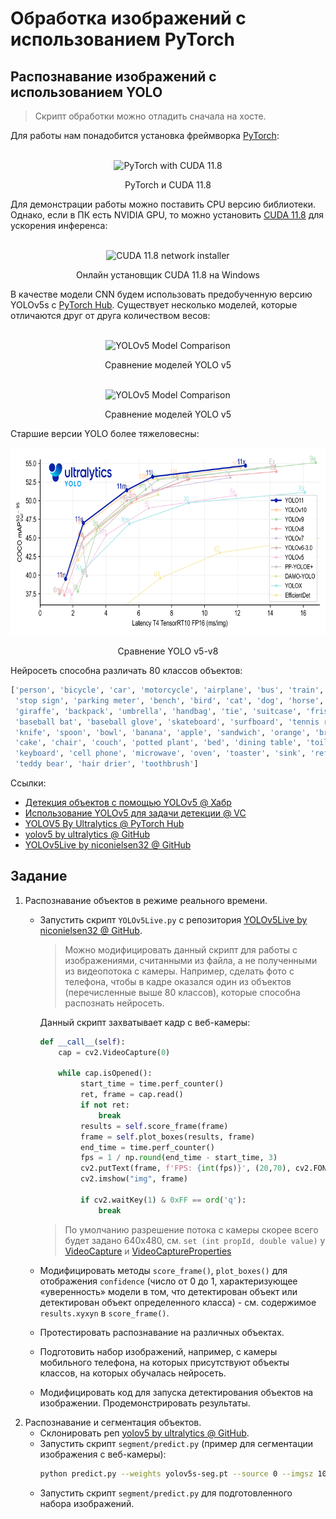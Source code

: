 # Обработка изображений с использованием PyTorch

## Распознавание изображений с использованием YOLO

> Скрипт обработки можно отладить сначала на хосте.

Для работы нам понадобится установка фреймворка [PyTorch](https://pytorch.org/get-started/locally/):

<p align="center">
    <br>
    <img width="831" height="312" src="data/images/PyTorch_CUDA.png" alt="PyTorch with CUDA 11.8">
    <div align="center">PyTorch и CUDA 11.8</div>
</p>

Для демонстрации работы можно поставить CPU версию библиотеки. Однако, если в ПК есть NVIDIA GPU, то можно установить
[CUDA 11.8](https://developer.nvidia.com/cuda-11-8-0-download-archive) для ускорения инференса:

<p align="center">
    <br>
    <img width="925" height="298" src="data/images/CUDA_11.8_NI.png" alt="CUDA 11.8 network installer">
    <div align="center">Онлайн установщик CUDA 11.8 на Windows</div>
</p>

В качестве модели CNN будем использовать предобученную версию YOLOv5s c [PyTorch Hub](https://pytorch.org/hub/ultralytics_yolov5/).
Существует несколько моделей, которые отличаются друг от друга количеством весов:

<p align="center">
    <br>
    <img width="800" height="279" alt="YOLOv5 Model Comparison" src="https://github.com/ultralytics/yolov5/releases/download/v1.0/model_comparison.png">
    <div align="center">Сравнение моделей YOLO v5</div>
</p>

<p align="center">
    <br>
    <img width="800" height="400" alt="YOLOv5 Model Comparison" src="https://github.com/ultralytics/yolov5/releases/download/v1.0/model_plot.png">
    <div align="center">Сравнение моделей YOLO v5</div>
</p>

Старшие версии YOLO более тяжеловесны:

<p align="center">
    <img width="800" height="300" alt="YOLO v5-v8 Model Comparison" src="https://raw.githubusercontent.com/ultralytics/assets/main/yolov8/yolo-comparison-plots.png">
    <div align="center">Сравнение YOLO v5-v8</div>
</p>

Нейросеть способна различать 80 классов объектов:

```python
['person', 'bicycle', 'car', 'motorcycle', 'airplane', 'bus', 'train', 'truck', 'boat', 'traffic light', 'fire hydrant',
 'stop sign', 'parking meter', 'bench', 'bird', 'cat', 'dog', 'horse', 'sheep', 'cow', 'elephant', 'bear', 'zebra',
 'giraffe', 'backpack', 'umbrella', 'handbag', 'tie', 'suitcase', 'frisbee', 'skis', 'snowboard', 'sports ball', 'kite',
 'baseball bat', 'baseball glove', 'skateboard', 'surfboard', 'tennis racket', 'bottle', 'wine glass', 'cup', 'fork',
 'knife', 'spoon', 'bowl', 'banana', 'apple', 'sandwich', 'orange', 'broccoli', 'carrot', 'hot dog', 'pizza', 'donut',
 'cake', 'chair', 'couch', 'potted plant', 'bed', 'dining table', 'toilet', 'tv', 'laptop', 'mouse', 'remote',
 'keyboard', 'cell phone', 'microwave', 'oven', 'toaster', 'sink', 'refrigerator', 'book', 'clock', 'vase', 'scissors',
 'teddy bear', 'hair drier', 'toothbrush']
```

Ссылки:
- [Детекция объектов с помощью YOLOv5 @ Хабр](https://habr.com/ru/articles/576738/)
- [Использование YOLOv5 для задачи детекции @ VC](https://vc.ru/newtechaudit/326571-ispolzovanie-yolov5-dlya-zadachi-detekcii)
- [YOLOV5 By Ultralytics @ PyTorch Hub](https://pytorch.org/hub/ultralytics_yolov5/)
- [yolov5 by ultralytics @ GitHub](https://github.com/ultralytics/yolov5)
- [YOLOv5Live by niconielsen32 @ GitHub](https://github.com/niconielsen32/YOLOv5Live)

## Задание

1. Распознавание объектов в режиме реального времени.
   - Запустить скрипт `YOLOv5Live.py` с репозитория 
        [YOLOv5Live by niconielsen32 @ GitHub](https://github.com/niconielsen32/YOLOv5Live).
     > Можно модифицировать данный скрипт для работы с изображениями, считанными из файла, а не полученными 
       из видеопотока с камеры. Например, сделать фото с телефона, чтобы в кадре оказался один из объектов 
       (перечисленные выше 80 классов), которые способна распознать нейросеть.  

     Данный скрипт захватывает кадр с веб-камеры:
     ```python
     def __call__(self):
         cap = cv2.VideoCapture(0)
     
         while cap.isOpened():
              start_time = time.perf_counter()
              ret, frame = cap.read()
              if not ret:
                  break
              results = self.score_frame(frame)
              frame = self.plot_boxes(results, frame)
              end_time = time.perf_counter()
              fps = 1 / np.round(end_time - start_time, 3)
              cv2.putText(frame, f'FPS: {int(fps)}', (20,70), cv2.FONT_HERSHEY_SIMPLEX, 1.5, (0,255,0), 2)
              cv2.imshow("img", frame)
         
              if cv2.waitKey(1) & 0xFF == ord('q'):
                  break
     ```
     > По умолчанию разрешение потока с камеры скорее всего будет задано 640х480, см. `set (int propId, double value)`
     у [VideoCapture](https://docs.opencv.org/4.7.0/d8/dfe/classcv_1_1VideoCapture.html) и 
     [VideoCaptureProperties](https://docs.opencv.org/4.7.0/d4/d15/group__videoio__flags__base.html#gaeb8dd9c89c10a5c63c139bf7c4f5704d)
   - Модифицировать методы `score_frame()`, `plot_boxes()` для отображения `confidence` (число от 0 до 1, 
   характеризующее «уверенность» модели в том, что детектирован объект или детектирован объект определенного класса) - 
   см. содержимое `results.xyxyn` в `score_frame()`.
   - Протестировать распознавание на различных объектах.
   - Подготовить набор изображений, например, с камеры мобильного телефона, на которых присутствуют объекты классов, на
   которых обучалась нейросеть.
   - Модифицировать код для запуска детектирования объектов на изображении. Продемонстрировать результаты.
2. Распознавание и сегментация объектов.
   - Склонировать реп [yolov5 by ultralytics @ GitHub](https://github.com/ultralytics/yolov5).
   - Запустить скрипт `segment/predict.py` (пример для сегментации изображения с веб-камеры):
     ```bash
     python predict.py --weights yolov5s-seg.pt --source 0 --imgsz 1080 1920
     ```
   - Запустить скрипт `segment/predict.py` для подготовленного набора изображений.
